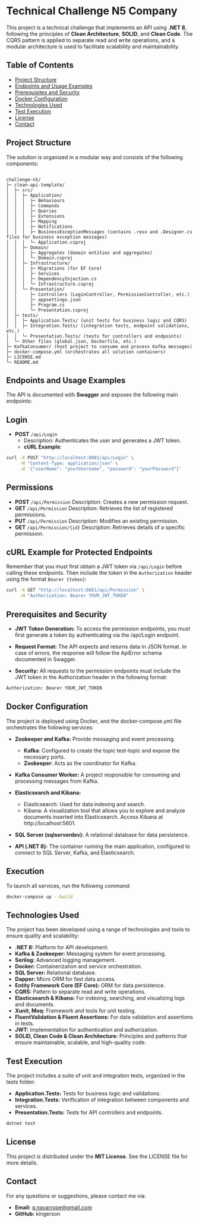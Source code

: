# Technical Challenge N5 Company

This project is a technical challenge that implements an API using **.NET 8**, following the principles of **Clean Architecture**, **SOLID**, and **Clean Code**. The CQRS pattern is applied to separate read and write operations, and a modular architecture is used to facilitate scalability and maintainability.

## Table of Contents

- [Project Structure](#project-structure)
- [Endpoints and Usage Examples](#endpoints-and-usage-examples)
- [Prerequisites and Security](#prerequisites-and-security)
- [Docker Configuration](#docker-configuration)
- [Technologies Used](#technologies-used)
- [Test Execution](#test-execution)
- [License](#license)
- [Contact](#contact)

## Project Structure

The solution is organized in a modular way and consists of the following components:

```plaintext

challenge-n5/
├─ clean-api-template/
│  ├─ src/
│  │  ├─ Application/
│  │  │  ├─ Behaviours
│  │  │  ├─ Commands
│  │  │  ├─ Queries
│  │  │  ├─ Extensions
│  │  │  ├─ Mapping
│  │  │  ├─ Notifications
│  │  │  ├─ BusinessExceptionMessages (contains .resx and .Designer.cs files for business exception messages)
│  │  │  └─ Application.csproj
│  │  ├─ Domain/
│  │  │  ├─ Aggregates (domain entities and aggregates)
│  │  │  └─ Domain.csproj
│  │  ├─ Infrastructure/
│  │  │  ├─ Migrations (for EF Core)
│  │  │  ├─ Services
│  │  │  ├─ DependencyInjection.cs
│  │  │  └─ Infrastructure.csproj
│  │  └─ Presentation/
│  │     ├─ Controllers (LoginController, PermissionController, etc.)
│  │     ├─ appsettings.json
│  │     ├─ Program.cs
│  │     └─ Presentation.csproj
│  ├─ tests/
│  │  ├─ Application.Tests/ (unit tests for business logic and CQRS)
│  │  ├─ Integration.Tests/ (integration tests, endpoint validations, etc.)
│  │  └─ Presentation.Tests/ (tests for controllers and endpoints)
│  └─ Other files (global.json, Dockerfile, etc.)
├─ KafkaConsumer/ (host project to consume and process Kafka messages)
├─ docker-compose.yml (orchestrates all solution containers)
├─ LICENSE.md
└─ README.md

```
## Endpoints and Usage Examples
The API is documented with **Swagger** and exposes the following main endpoints:

## Login
- **POST** `/api/Login`
    - Description: Authenticates the user and generates a JWT token.
    - **cURL Example**:

``` bash   
curl -X POST "http://localhost:8081/api/Login" \
     -H "Content-Type: application/json" \
     -d '{"userName": "yourUsername", "password": "yourPassword"}'
```

## Permissions
- **POST** `/api/Permission`
Description: Creates a new permission request.
- **GET** `/api/Permission`
Description: Retrieves the list of registered permissions.
- **PUT** `/api/Permission`
Description: Modifies an existing permission.
- **GET** `/api/Permission/{id}`
Description: Retrieves details of a specific permission.
## cURL Example for Protected Endpoints
Remember that you must first obtain a JWT token via `/api/Login` before calling these endpoints. Then include the token in the `Authorization` header using the format `Bearer {token}`:

``` bash   
curl -X GET "http://localhost:8081/api/Permission" \
     -H "Authorization: Bearer YOUR_JWT_TOKEN"
```

## Prerequisites and Security
- **JWT Token Generation:**
To access the permission endpoints, you must first generate a token by authenticating via the /api/Login endpoint.

- **Request Format:**
The API expects and returns data in JSON format. In case of errors, the response will follow the ApiError schema documented in Swagger.

- **Security:**
All requests to the permission endpoints must include the JWT token in the Authorization header in the following format:

``` bash   
Authorization: Bearer YOUR_JWT_TOKEN
```

## Docker Configuration
The project is deployed using Docker, and the docker-compose.yml file orchestrates the following services:

- **Zookeeper and Kafka:**
Provide messaging and event processing.
    - **Kafka**: Configured to create the topic test-topic and expose the necessary ports.
    - **Zookeeper**: Acts as the coordinator for Kafka.

- **Kafka Consumer Worker:**
A project responsible for consuming and processing messages from Kafka.

- **Elasticsearch and Kibana:**
    - Elasticsearch: Used for data indexing and search.
    - Kibana: A visualization tool that allows you to explore and analyze documents inserted into Elasticsearch. Access Kibana at http://localhost:5601.

- **SQL Server (sqlserverdev):**
A relational database for data persistence.

- **API (.NET 8):**
The container running the main application, configured to connect to SQL Server, Kafka, and Elasticsearch.


## Execution
To launch all services, run the following command:
``` bash   
docker-compose up --build
```

## Technologies Used
The project has been developed using a range of technologies and tools to ensure quality and scalability:

- **.NET 8:** Platform for API development.
- **Kafka & Zookeeper:** Messaging system for event processing.
- **Serilog:** Advanced logging management.
- **Docker:** Containerization and service orchestration.
- **SQL Server:** Relational database.
- **Dapper:** Micro ORM for fast data access.
- **Entity Framework Core (EF Core):** ORM for data persistence.
- **CQRS:** Pattern to separate read and write operations.
- **Elasticsearch & Kibana:** For indexing, searching, and visualizing logs and documents.
- **Xunit, Moq:** Framework and tools for unit testing.
- **FluentValidation & Fluent Assertions:** For data validation and assertions in tests.
- **JWT:** Implementation for authentication and authorization.
- **SOLID, Clean Code & Clean Architecture:** Principles and patterns that ensure maintainable, scalable, and high-quality code.

## Test Execution
The project includes a suite of unit and integration tests, organized in the tests folder:

- **Application.Tests:** Tests for business logic and validations.
- **Integration.Tests:** Verification of integration between components and services.
- **Presentation.Tests:** Tests for API controllers and endpoints.
``` bash   
dotnet test
```

## License
This project is distributed under the **MIT License**. See the LICENSE file for more details.

## Contact
For any questions or suggestions, please contact me via:

- **Email:** g.navarrope@gmail.com
- **GitHub:** kingerson
